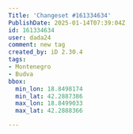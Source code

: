 ```yaml
---
Title: 'Changeset #161334634'
PublishDate: 2025-01-14T07:39:04Z
id: 161334634
user: dada24
comment: new tag
created_by: iD 2.30.4
tags:
- Montenegro
- Budva
bbox:
  min_lon: 18.8498174
  min_lat: 42.2887386
  max_lon: 18.8499033
  max_lat: 42.2888366

---
```

